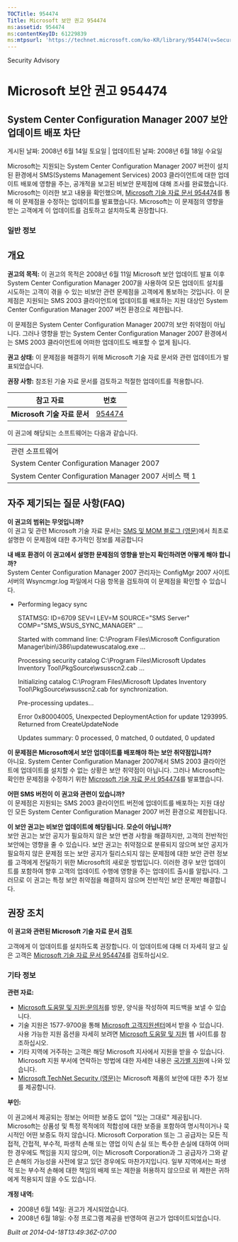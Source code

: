 ```yaml
---
TOCTitle: 954474
Title: Microsoft 보안 권고 954474
ms:assetid: 954474
ms:contentKeyID: 61229839
ms:mtpsurl: 'https://technet.microsoft.com/ko-KR/library/954474(v=Security.10)'
---
```


Security Advisory

Microsoft 보안 권고 954474
==========================

System Center Configuration Manager 2007 보안 업데이트 배포 차단
----------------------------------------------------------------

게시된 날짜: 2008년 6월 14일 토요일 | 업데이트된 날짜: 2008년 6월 18일 수요일

Microsoft는 지원되는 System Center Configuration Manager 2007 버전이 설치된 환경에서 SMS(Systems Management Services) 2003 클라이언트에 대한 업데이트 배포에 영향을 주는, 공개적을 보고된 비보안 문제점에 대해 조사를 완료했습니다. Microsoft는 이러한 보고 내용을 확인했으며, [Microsoft 기술 자료 문서 954474](http://support.microsoft.com/kb/954474)를 통해 이 문제점을 수정하는 업데이트를 발표했습니다. Microsoft는 이 문제점의 영향을 받는 고객에게 이 업데이트를 검토하고 설치하도록 권장합니다.

### 일반 정보

개요
----


**권고의 목적:** 이 권고의 목적은 2008년 6월 11일 Microsoft 보안 업데이트 발표 이후 System Center Configuration Manager 2007을 사용하여 모든 업데이트 설치를 시도하는 고객이 겪을 수 있는 비보안 관련 문제점을 고객에게 통보하는 것입니다. 이 문제점은 지원되는 SMS 2003 클라이언트에 업데이트를 배포하는 지원 대상인 System Center Configuration Manager 2007 버전 환경으로 제한됩니다.

이 문제점은 System Center Configuration Manager 2007의 보안 취약점이 아닙니다. 그러나 영향을 받는 System Center Configuration Manager 2007 환경에서는 SMS 2003 클라이언트에 어떠한 업데이트도 배포할 수 없게 됩니다.

**권고 상태:** 이 문제점을 해결하기 위해 Microsoft 기술 자료 문서와 관련 업데이트가 발표되었습니다.

**권장 사항:** 참조된 기술 자료 문서를 검토하고 적절한 업데이트를 적용합니다.

| 참고 자료                    | 번호                                             |
|------------------------------|--------------------------------------------------|
| **Microsoft 기술 자료 문서** | [954474](http://support.microsoft.com/kb/954474) |

이 권고에 해당되는 소프트웨어는 다음과 같습니다.

|                                                      |
|------------------------------------------------------|
| 관련 소프트웨어                                      |
| System Center Configuration Manager 2007             |
| System Center Configuration Manager 2007 서비스 팩 1 |

자주 제기되는 질문 사항(FAQ)
----------------------------


**이 권고의 범위는 무엇입니까?**  
이 권고 및 관련 Microsoft 기술 자료 문서는 [SMS 및 MOM 블로그 (영문)](http://blogs.technet.com/smsandmom/archive/2008/06/12/wsus-offline-scan-catalog-fails-to-sync-on-configmgr-2007.aspx)에서 최초로 설명한 이 문제점에 대한 추가적인 정보를 제공합니다

**내 배포 환경이 이 권고에서 설명한 문제점의 영향을 받는지 확인하려면 어떻게 해야 합니까?**  
System Center Configuration Manager 2007 관리자는 ConfigMgr 2007 사이트 서버의 Wsyncmgr.log 파일에서 다음 항목을 검토하여 이 문제점을 확인할 수 있습니다.

-   Performing legacy sync  

    STATMSG: ID=6709 SEV=I LEV=M SOURCE="SMS Server" COMP="SMS_WSUS_SYNC_MANAGER" …

    Started with command line: C:\Program Files\Microsoft Configuration Manager\bin\i386\updatewuscatalog.exe …

    Processing security catalog C:\Program Files\Microsoft Updates Inventory Tool\PkgSource\wsusscn2.cab ...

    Initializing catalog C:\Program Files\Microsoft Updates Inventory Tool\PkgSource\wsusscn2.cab for synchronization.

    Pre-processing updates...

    Error 0x80004005, Unexpected DeploymentAction for update 1293995. Returned from CreateUpdateNode

    Updates summary: 0 processed, 0 matched, 0 outdated, 0 updated

**이 문제점은 Microsoft에서 보안 업데이트를 배포해야 하는 보안 취약점입니까?**  
아니요. System Center Configuration Manager 2007에서 SMS 2003 클라이언트에 업데이트를 설치할 수 없는 상황은 보안 취약점이 아닙니다. 그러나 Microsoft는 확인한 문제점을 수정하기 위한 [Microsoft 기술 자료 문서 954474](http://support.microsoft.com/kb/954474)를 발표했습니다.

**어떤 SMS 버전이 이 권고와 관련이 있습니까?**  
이 문제점은 지원되는 SMS 2003 클라이언트 버전에 업데이트를 배포하는 지원 대상인 모든 System Center Configuration Manager 2007 버전 환경으로 제한됩니다.

**이 보안 권고는 비보안 업데이트에 해당됩니다. 모순이 아닙니까?**  
보안 권고는 보안 공지가 필요하지 않은 보안 변경 사항을 해결하지만, 고객의 전반적인 보안에는 영향을 줄 수 있습니다. 보안 권고는 취약점으로 분류되지 않으며 보안 공지가 필요하지 않은 문제점 또는 보안 공지가 릴리스되지 않는 문제점에 대한 보안 관련 정보를 고객에게 전달하기 위한 Microsoft의 새로운 방법입니다. 이러한 경우 보안 업데이트를 포함하여 향후 고객의 업데이트 수행에 영향을 주는 업데이트 출시를 알립니다. 그러므로 이 권고는 특정 보안 취약점을 해결하지 않으며 전반적인 보안 문제만 해결합니다.

권장 조치
---------


**이 권고와 관련된 Microsoft 기술 자료 문서 검토**

고객에게 이 업데이트를 설치하도록 권장합니다. 이 업데이트에 대해 더 자세히 알고 싶은 고객은 [Microsoft 기술 자료 문서 954474](http://support.microsoft.com/kb/954474)를 검토하십시오.

### 기타 정보

**관련 자료:**

-   [Microsoft 도움말 및 지원:문의처](https://support.microsoft.com/common/survey.aspx?scid=sw;en;1257&amp;showpage=1&amp;ws=technet&amp;sd=tech)를 방문, 양식을 작성하여 피드백을 보낼 수 있습니다.
-   기술 지원은 1577-9700을 통해 [Microsoft 고객지원센터](http://go.microsoft.com/fwlink/?linkid=21131)에서 받을 수 있습니다. 사용 가능한 지원 옵션을 자세히 보려면 [Microsoft 도움말 및 지원](http://support.microsoft.com/) 웹 사이트를 참조하십시오.
-   기타 지역에 거주하는 고객은 해당 Microsoft 지사에서 지원을 받을 수 있습니다. Microsoft 지원 부서에 연락하는 방법에 대한 자세한 내용은 [국가별 지원](http://go.microsoft.com/fwlink/?linkid=21155)에 나와 있습니다.
-   [Microsoft TechNet Security (영문)](http://go.microsoft.com/fwlink/?linkid=21132)는 Microsoft 제품의 보안에 대한 추가 정보를 제공합니다.

**부인:**

이 권고에서 제공되는 정보는 어떠한 보증도 없이 "있는 그대로" 제공됩니다. Microsoft는 상품성 및 특정 목적에의 적합성에 대한 보증을 포함하여 명시적이거나 묵시적인 어떤 보증도 하지 않습니다. Microsoft Corporation 또는 그 공급자는 모든 직접적, 간접적, 부수적, 파생적 손해 또는 영업 이익 손실 또는 특수한 손실에 대하여 어떠한 경우에도 책임을 지지 않으며, 이는 Microsoft Corporation과 그 공급자가 그와 같은 손해의 가능성을 사전에 알고 있던 경우에도 마찬가지입니다. 일부 지역에서는 파생적 또는 부수적 손해에 대한 책임의 배제 또는 제한을 허용하지 않으므로 위 제한은 귀하에게 적용되지 않을 수도 있습니다.

**개정 내역:**

-   2008년 6월 14일: 권고가 게시되었습니다.
-   2008년 6월 18일: 수정 프로그램 제공을 반영하여 권고가 업데이트되었습니다.

*Built at 2014-04-18T13:49:36Z-07:00*

